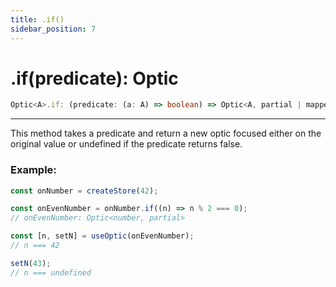 ```yaml
---
title: .if()
sidebar_position: 7
---
```


# .if(predicate): Optic

```ts
Optic<A>.if: (predicate: (a: A) => boolean) => Optic<A, partial | mapped>;
```

---

This method takes a predicate and return a new optic focused either on the original value or undefined if the predicate returns false.

### Example:

```ts
const onNumber = createStore(42);

const onEvenNumber = onNumber.if((n) => n % 2 === 0);
// onEvenNumber: Optic<number, partial>

const [n, setN] = useOptic(onEvenNumber);
// n === 42

setN(43);
// n === undefined
```
